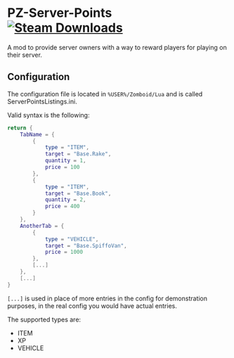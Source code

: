 # PZ-Server-Points [![Steam Downloads](https://img.shields.io/steam/downloads/2823055977?label=Downloads&logo=steam&style=flat-square)](https://steamcommunity.com/sharedfiles/filedetails/?id=2823055977)

A mod to provide server owners with a way to reward players for playing on their server.

## Configuration
The configuration file is located in `%USER%/Zomboid/Lua` and is called ServerPointsListings.ini.

Valid syntax is the following:
```lua
return {
    TabName = {
        {
            type = "ITEM",
            target = "Base.Rake",
            quantity = 1,
            price = 100
        },
        {
            type = "ITEM",
            target = "Base.Book",
            quantity = 2,
            price = 400
        }
    },
    AnotherTab = {
        {
            type = "VEHICLE",
            target = "Base.SpiffoVan",
            price = 1000
        },
        [...]
    },
    [...]
}
```
`[...]` is used in place of more entries in the config for demonstration purposes, in the real config you would have actual entries.

The supported types are:
* ITEM
* XP
* VEHICLE
